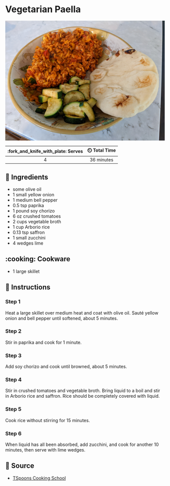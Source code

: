 # Vegetarian Paella

![Vegetarian Paella](../assets/images/vegetarian-paella.jpg)

| :fork_and_knife_with_plate: Serves | :timer_clock: Total Time |
|:----------------------------------:|:-----------------------: |
| 4 | 36 minutes |

## :salt: Ingredients

- some olive oil
- 1 small yellow onion
- 1 medium bell pepper
- 0.5 tsp paprika
- 1 pound soy chorizo
- 6 oz crushed tomatoes
- 2 cups vegetable broth
- 1 cup Arborio rice
- 0.13 tsp saffron
- 1 small zucchini
- 4 wedges lime

## :cooking: Cookware

- 1 large skillet

## :pencil: Instructions

### Step 1

Heat a large skillet over medium heat and coat with olive oil. Sauté yellow onion and bell pepper until softened, about
5 minutes.

### Step 2

Stir in paprika and cook for 1 minute.

### Step 3

Add soy chorizo and cook until browned, about 5 minutes.

### Step 4

Stir in crushed tomatoes and vegetable broth. Bring liquid to a boil and stir in Arborio rice and saffron. Rice should
be completely covered with liquid.

### Step 5

Cook rice without stirring for 15 minutes.

### Step 6

When liquid has all been absorbed, add zucchini, and cook for another 10 minutes, then serve with lime wedges.

## :link: Source

- [TSpoons Cooking School](https://www.tspoons.com/)
